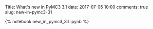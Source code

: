 Title: What's new in PyMC3 3.1
date: 2017-07-05 10:00
comments: true
slug: new-in-pymc3-31

{% notebook new_in_pymc3_3.1.ipynb %}
